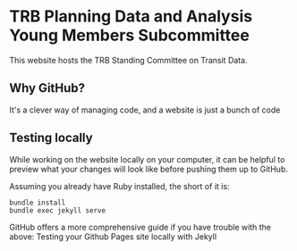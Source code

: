 # TRB Planning Data and Analysis Young Members Subcommittee
This website hosts the TRB Standing Committee on Transit Data.

## Why GitHub?
It's a clever way of managing code, and a website is just a bunch of code

## Testing locally
While working on the website locally on your computer, it can be helpful to preview what your changes will look like before pushing them up to GitHub.

Assuming you already have Ruby installed, the short of it is:

```
bundle install
bundle exec jekyll serve
```

GitHub offers a more comprehensive guide if you have trouble with the above: Testing your Github Pages site locally with Jekyll
